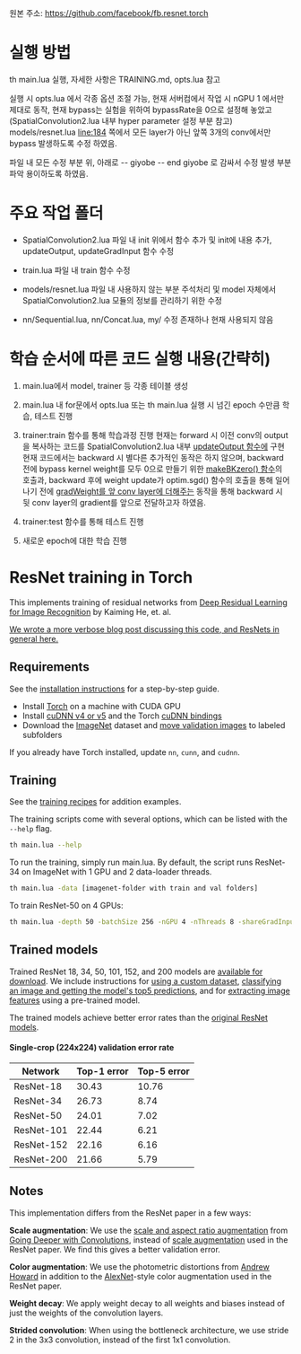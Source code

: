원본 주소: https://github.com/facebook/fb.resnet.torch

실행 방법
============================
th main.lua 실행, 자세한 사항은 TRAINING.md, opts.lua 참고

실행 시 opts.lua 에서 각종 옵션 조절 가능, 
현재 서버컴에서 작업 시 nGPU 1 에서만 제대로 동작, 
현재 bypass는 실험을 위하여 bypassRate을 0으로 설정해 놓았고(SpatialConvolution2.lua 내부
hyper parameter 설정 부분 참고) models/resnet.lua [line:184](https://github.com/heuyklee/Stochastic-Width/blob/master/models/resnet.lua#L184) 
쪽에서 모든 layer가 아닌 앞쪽 3개의 conv에서만 
bypass 발생하도록 수정 하였음.

파일 내 모든 수정 부분 위, 아래로 
-- giyobe
-- end giyobe
로 감싸서 수정 발생 부분 파악 용이하도록 하였음.

주요 작업 폴더
============================

 - SpatialConvolution2.lua 파일 내 init 위에서 함수 추가 및 init에 내용 추가,
   updateOutput, updateGradInput 함수 수정

 - train.lua 파일 내 train 함수 수정

 - models/resnet.lua 파일 내 사용하지 않는 부분 주석처리 및 model 자체에서
   SpatialConvolution2.lua 모듈의 정보를 관리하기 위한 수정

 - nn/Sequential.lua, nn/Concat.lua, my/ 수정 존재하나 현재 사용되지 않음

학습 순서에 따른 코드 실행 내용(간략히)
============================

1) main.lua에서 model, trainer 등 각종 테이블 생성

2) main.lua 내 for문에서 opts.lua 또는 th main.lua 실행 시 넘긴 epoch 수만큼 학습, 테스트 진행

3) trainer:train 함수를 통해 학습과정 진행
   현재는 forward 시 이전 conv의 output을 복사하는 코드를 SpatialConvolution2.lua 내부 [updateOutput 함수에](https://github.com/heuyklee/Stochastic-Width/blob/master/SpatialConvolution2.lua#L535) 구현
   현재 코드에서는 backward 시 별다른 추가적인 동작은 하지 않으며, backward 전에 bypass kernel weight를 모두 0으로
   만들기 위한 [makeBKzero() 함수](https://github.com/heuyklee/Stochastic-Width/blob/master/train.lua#L131)의 호출과, backward 후에 weight update가 optim.sgd() 함수의 호출을 통해 일어나기 전에 
   [gradWeight를 앞 conv layer에 더해주는](https://github.com/heuyklee/Stochastic-Width/blob/master/train.lua#L157) 동작을 통해 backward 시 뒷 conv layer의 gradient를 앞으로 전달하고자 하였음.

4) trainer:test 함수를 통해 테스트 진행

5) 새로운 epoch에 대한 학습 진행

ResNet training in Torch
============================

This implements training of residual networks from [Deep Residual Learning for Image Recognition](http://arxiv.org/abs/1512.03385) by Kaiming He, et. al.

[We wrote a more verbose blog post discussing this code, and ResNets in general here.](http://torch.ch/blog/2016/02/04/resnets.html)


## Requirements
See the [installation instructions](INSTALL.md) for a step-by-step guide.
- Install [Torch](http://torch.ch/docs/getting-started.html) on a machine with CUDA GPU
- Install [cuDNN v4 or v5](https://developer.nvidia.com/cudnn) and the Torch [cuDNN bindings](https://github.com/soumith/cudnn.torch/tree/R4)
- Download the [ImageNet](http://image-net.org/download-images) dataset and [move validation images](https://github.com/facebook/fb.resnet.torch/blob/master/INSTALL.md#download-the-imagenet-dataset) to labeled subfolders

If you already have Torch installed, update `nn`, `cunn`, and `cudnn`.

## Training
See the [training recipes](TRAINING.md) for addition examples.

The training scripts come with several options, which can be listed with the `--help` flag.
```bash
th main.lua --help
```

To run the training, simply run main.lua. By default, the script runs ResNet-34 on ImageNet with 1 GPU and 2 data-loader threads.
```bash
th main.lua -data [imagenet-folder with train and val folders]
```

To train ResNet-50 on 4 GPUs:
```bash
th main.lua -depth 50 -batchSize 256 -nGPU 4 -nThreads 8 -shareGradInput true -data [imagenet-folder]
```

## Trained models

Trained ResNet 18, 34, 50, 101, 152, and 200 models are [available for download](pretrained). We include instructions for [using a custom dataset](pretrained/README.md#fine-tuning-on-a-custom-dataset), [classifying an image and getting the model's top5 predictions](pretrained/README.md#classification), and for [extracting image features](pretrained/README.md#extracting-image-features) using a pre-trained model.

The trained models achieve better error rates than the [original ResNet models](https://github.com/KaimingHe/deep-residual-networks).

#### Single-crop (224x224) validation error rate

| Network       | Top-1 error | Top-5 error |
| ------------- | ----------- | ----------- |
| ResNet-18     | 30.43       | 10.76       |
| ResNet-34     | 26.73       | 8.74        |
| ResNet-50     | 24.01       | 7.02        |
| ResNet-101    | 22.44       | 6.21        |
| ResNet-152    | 22.16       | 6.16        |
| ResNet-200    | 21.66       | 5.79        |

## Notes

This implementation differs from the ResNet paper in a few ways:

**Scale augmentation**: We use the [scale and aspect ratio augmentation](datasets/transforms.lua#L130) from [Going Deeper with Convolutions](http://arxiv.org/abs/1409.4842), instead of [scale augmentation](datasets/transforms.lua#L113) used in the ResNet paper. We find this gives a better validation error.

**Color augmentation**: We use the photometric distortions from [Andrew Howard](http://arxiv.org/abs/1312.5402) in addition to the [AlexNet](http://papers.nips.cc/paper/4824-imagenet-classification-with-deep-convolutional-neural-networks.pdf)-style color augmentation used in the ResNet paper.

**Weight decay**: We apply weight decay to all weights and biases instead of just the weights of the convolution layers.

**Strided convolution**: When using the bottleneck architecture, we use stride 2 in the 3x3 convolution, instead of the first 1x1 convolution.
